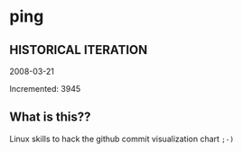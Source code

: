 # ping

## HISTORICAL ITERATION
2008-03-21

Incremented: 3945

## What is this?? 
Linux skills to hack the github commit visualization chart `;-)`

